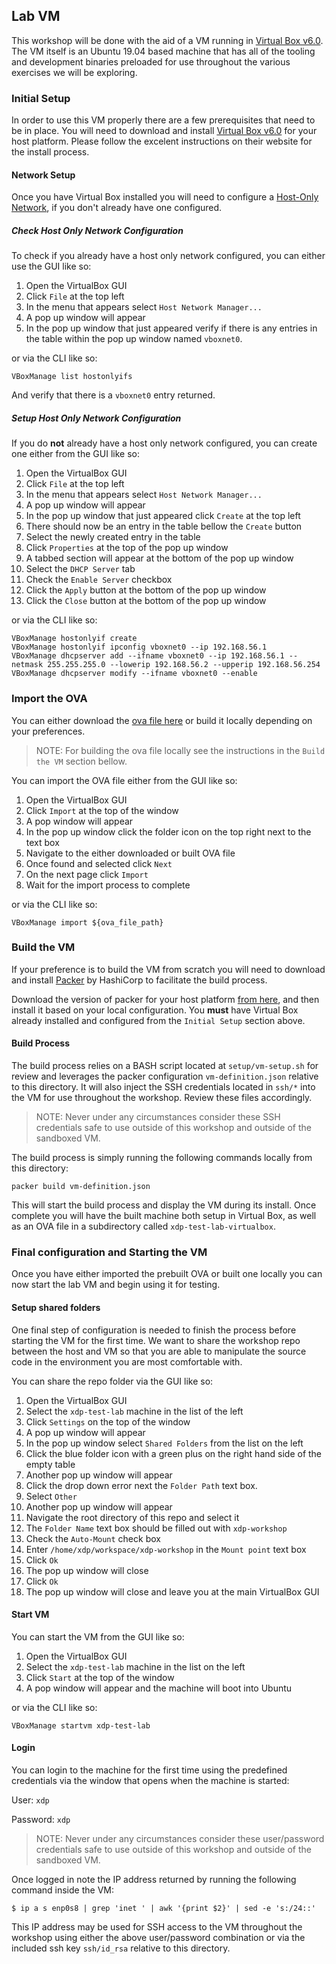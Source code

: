 ## Lab VM
This workshop will be done with the aid of a VM running in [Virtual Box v6.0](https://www.virtualbox.org/). The VM itself is an Ubuntu 19.04 based machine that has all of the tooling and development binaries preloaded for use throughout the various exercises we will be exploring.

### Initial Setup
In order to use this VM properly there are a few prerequisites that need to be in place. You will need to download and install [Virtual Box v6.0](https://www.virtualbox.org/wiki/Downloads) for your host platform. Please follow the excelent instructions on their website for the install process.

#### Network Setup

Once you have Virtual Box installed you will need to configure a [Host-Only Network](https://www.virtualbox.org/manual/UserManual.html#network_hostonly), if you don't already have one configured.

##### Check Host Only Network Configuration

To check if you already have a host only network configured, you can either use the GUI like so:

1. Open the VirtualBox GUI
1. Click `File` at the top left
1. In the menu that appears select `Host Network Manager...`
1. A pop up window will appear
1. In the pop up window that just appeared verify if there is any entries in the table within the pop up window named `vboxnet0`.

or via the CLI like so:

```
VBoxManage list hostonlyifs
```

And verify that there is a `vboxnet0` entry returned.

##### Setup Host Only Network Configuration
If you do **not** already have a host only network configured, you can create one either from the GUI like so:

1. Open the VirtualBox GUI
1. Click `File` at the top left
1. In the menu that appears select `Host Network Manager...`
1. A pop up window will appear
1. In the pop up window that just appeared click `Create` at the top left
1. There should now be an entry in the table bellow the `Create` button
1. Select the newly created entry in the table
1. Click `Properties` at the top of the pop up window
1. A tabbed section will appear at the bottom of the pop up window
1. Select the `DHCP Server` tab
1. Check the `Enable Server` checkbox
1. Click the `Apply` button at the bottom of the pop up window
1. Click the `Close` button at the bottom of the pop up window

or via the CLI like so:

```
VBoxManage hostonlyif create
VBoxManage hostonlyif ipconfig vboxnet0 --ip 192.168.56.1
VBoxManage dhcpserver add --ifname vboxnet0 --ip 192.168.56.1 --netmask 255.255.255.0 --lowerip 192.168.56.2 --upperip 192.168.56.254
VBoxManage dhcpserver modify --ifname vboxnet0 --enable
```

### Import the OVA
You can either download the [ova file here](https://www.dropbox.com/s/llqt5f2jfizaz8i/xdp-test-lab.ova?dl=0) or build it locally depending on your preferences.

> NOTE: For building the ova file locally see the instructions in the `Build the VM` section bellow.

You can import the OVA file either from the GUI like so:

1. Open the VirtualBox GUI
1. Click `Import` at the top of the window
1. A pop window will appear
1. In the pop up window click the folder icon on the top right next to the text box
1. Navigate to the either downloaded or built OVA file
1. Once found and selected click `Next`
1. On the next page click `Import`
1. Wait for the import process to complete

or via the CLI like so:

```
VBoxManage import ${ova_file_path}
```

### Build the VM
If your preference is to build the VM from scratch you will need to download and install [Packer](https://www.packer.io/) by HashiCorp to facilitate the build process.

Download the version of packer for your host platform [from here](https://www.packer.io/downloads.html), and then install it based on your local configuration. You **must** have Virtual Box already installed and configured from the `Initial Setup` section above.

#### Build Process
The build process relies on a BASH script located at `setup/vm-setup.sh` for review and leverages the packer configuration `vm-definition.json` relative to this directory. It will also inject the SSH credentials located in `ssh/*` into the VM for use throughout the workshop. Review these files accordingly.

> NOTE: Never under any circumstances consider these SSH credentials safe to use outside of this workshop and outside of the sandboxed VM.

The build process is simply running the following commands locally from this directory:
```
packer build vm-definition.json
```

This will start the build process and display the VM during its install. Once complete you will have the built machine both setup in Virtual Box, as well as an OVA file in a subdirectory called `xdp-test-lab-virtualbox`.

### Final configuration and Starting the VM

Once you have either imported the prebuilt OVA or built one locally you can now start the lab VM and begin using it for testing.

#### Setup shared folders
One final step of configuration is needed to finish the process before starting the VM for the first time. We want to share the workshop repo between the host and VM so that you are able to manipulate the source code in the environment you are most comfortable with.

You can share the repo folder via the GUI like so:

1. Open the VirtualBox GUI
1. Select the `xdp-test-lab` machine in the list of the left
1. Click `Settings` on the top of the window
1. A pop up window will appear
1. In the pop up window select `Shared Folders` from the list on the left
1. Click the blue folder icon with a green plus on the right hand side of the empty table
1. Another pop up window will appear
1. Click the drop down error next the `Folder Path` text box.
1. Select `Other`
1. Another pop up window will appear
1. Navigate the root directory of this repo and select it
1. The `Folder Name` text box should be filled out with `xdp-workshop`
1. Check the `Auto-Mount` check box
1. Enter `/home/xdp/workspace/xdp-workshop` in the `Mount point` text box
1. Click `Ok`
1. The pop up window will close
1. Click `Ok`
1. The pop up window will close and leave you at the main VirtualBox GUI

#### Start VM
You can start the VM from the GUI like so:

1. Open the VirtualBox GUI
1. Select the `xdp-test-lab` machine in the list on the left
1. Click `Start` at the top of the window
1. A pop window will appear and the machine will boot into Ubuntu

or via the CLI like so:

```
VBoxManage startvm xdp-test-lab
```

#### Login
You can login to the machine for the first time using the predefined credentials via the window that opens when the machine is started:

User: `xdp`

Password: `xdp`

> NOTE: Never under any circumstances consider these user/password credentials safe to use outside of this workshop and outside of the sandboxed VM.

Once logged in note the IP address returned by running the following command inside the VM:
```
$ ip a s enp0s8 | grep 'inet ' | awk '{print $2}' | sed -e 's:/24::'
```

This IP address may be used for SSH access to the VM throughout the workshop using either the above user/password combination or via the included ssh key `ssh/id_rsa` relative to this directory.